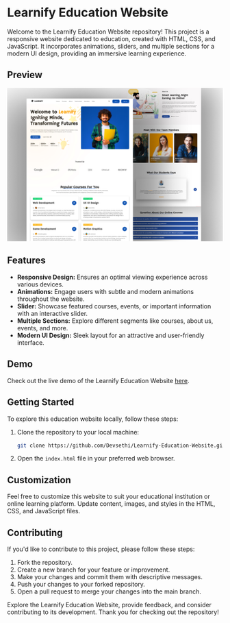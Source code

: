 # Learnify Education Website

Welcome to the Learnify Education Website repository! This project is a responsive website dedicated to education, created with HTML, CSS, and JavaScript. It incorporates animations, sliders, and multiple sections for a modern UI design, providing an immersive learning experience.

## Preview

![Learnify Education Website Preview](Preview.png)

## Features

- **Responsive Design:** Ensures an optimal viewing experience across various devices.
- **Animations:** Engage users with subtle and modern animations throughout the website.
- **Slider:** Showcase featured courses, events, or important information with an interactive slider.
- **Multiple Sections:** Explore different segments like courses, about us, events, and more.
- **Modern UI Design:** Sleek layout for an attractive and user-friendly interface.

## Demo

Check out the live demo of the Learnify Education Website [here](https://devsethi3.github.io/Learnify-Education-Website/#).

## Getting Started

To explore this education website locally, follow these steps:

1. Clone the repository to your local machine:

   ```bash
   git clone https://github.com/Devsethi/Learnify-Education-Website.git
   ```

2. Open the `index.html` file in your preferred web browser.

## Customization

Feel free to customize this website to suit your educational institution or online learning platform. Update content, images, and styles in the HTML, CSS, and JavaScript files.

## Contributing

If you'd like to contribute to this project, please follow these steps:

1. Fork the repository.
2. Create a new branch for your feature or improvement.
3. Make your changes and commit them with descriptive messages.
4. Push your changes to your forked repository.
5. Open a pull request to merge your changes into the main branch.

Explore the Learnify Education Website, provide feedback, and consider contributing to its development. Thank you for checking out the repository!